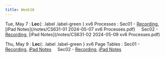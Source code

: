 ```yaml
---
title: Week16
---
```


Tue, May 7
: **Lec**{: .label .label-green } xv6 Processes
: Sec01 - [Recording](https://usfca.zoom.us/rec/share/KQDAjD-g7gZmlqKPInqXWxq7BkTUEeDoRo_vhEAX3Oc2fb7MAoIT-nEMVZnf36Kz.ZqokOeUbIiBhJXdh?startTime=1715094770000),
          [iPad Notes](/notes/CS631-01 2024-05-07 xv6 Processes.pdf)
&nbsp; &nbsp;
Sec02 - [Recording](https://usfca.zoom.us/rec/share/b6-KsjmuNWTfvSeenj_1PzZelCLWHozNyC2Wp-rHKVydl5By3BbZrcWFq8YrRDOd.b6oRmH7gcdFtqEL7?startTime=1715118663000),
        [iPad Notes](/notes/CS631-02 2024-05-09 xv6 Processes.pdf)

Thu, May 9
: **Lec**{: .label .label-green } xv6 Page Tables
: Sec01 - [Recording](),
          [iPad Notes](/notes)
&nbsp; &nbsp;
Sec02 - [Recording](),
        [iPad Notes](/notes)
